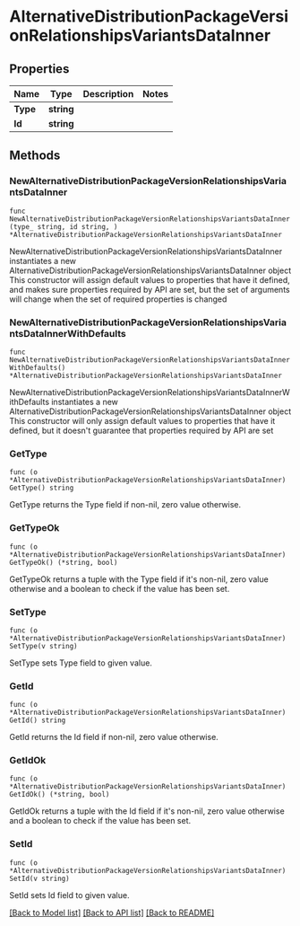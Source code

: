 # AlternativeDistributionPackageVersionRelationshipsVariantsDataInner

## Properties

Name | Type | Description | Notes
------------ | ------------- | ------------- | -------------
**Type** | **string** |  | 
**Id** | **string** |  | 

## Methods

### NewAlternativeDistributionPackageVersionRelationshipsVariantsDataInner

`func NewAlternativeDistributionPackageVersionRelationshipsVariantsDataInner(type_ string, id string, ) *AlternativeDistributionPackageVersionRelationshipsVariantsDataInner`

NewAlternativeDistributionPackageVersionRelationshipsVariantsDataInner instantiates a new AlternativeDistributionPackageVersionRelationshipsVariantsDataInner object
This constructor will assign default values to properties that have it defined,
and makes sure properties required by API are set, but the set of arguments
will change when the set of required properties is changed

### NewAlternativeDistributionPackageVersionRelationshipsVariantsDataInnerWithDefaults

`func NewAlternativeDistributionPackageVersionRelationshipsVariantsDataInnerWithDefaults() *AlternativeDistributionPackageVersionRelationshipsVariantsDataInner`

NewAlternativeDistributionPackageVersionRelationshipsVariantsDataInnerWithDefaults instantiates a new AlternativeDistributionPackageVersionRelationshipsVariantsDataInner object
This constructor will only assign default values to properties that have it defined,
but it doesn't guarantee that properties required by API are set

### GetType

`func (o *AlternativeDistributionPackageVersionRelationshipsVariantsDataInner) GetType() string`

GetType returns the Type field if non-nil, zero value otherwise.

### GetTypeOk

`func (o *AlternativeDistributionPackageVersionRelationshipsVariantsDataInner) GetTypeOk() (*string, bool)`

GetTypeOk returns a tuple with the Type field if it's non-nil, zero value otherwise
and a boolean to check if the value has been set.

### SetType

`func (o *AlternativeDistributionPackageVersionRelationshipsVariantsDataInner) SetType(v string)`

SetType sets Type field to given value.


### GetId

`func (o *AlternativeDistributionPackageVersionRelationshipsVariantsDataInner) GetId() string`

GetId returns the Id field if non-nil, zero value otherwise.

### GetIdOk

`func (o *AlternativeDistributionPackageVersionRelationshipsVariantsDataInner) GetIdOk() (*string, bool)`

GetIdOk returns a tuple with the Id field if it's non-nil, zero value otherwise
and a boolean to check if the value has been set.

### SetId

`func (o *AlternativeDistributionPackageVersionRelationshipsVariantsDataInner) SetId(v string)`

SetId sets Id field to given value.



[[Back to Model list]](../README.md#documentation-for-models) [[Back to API list]](../README.md#documentation-for-api-endpoints) [[Back to README]](../README.md)


